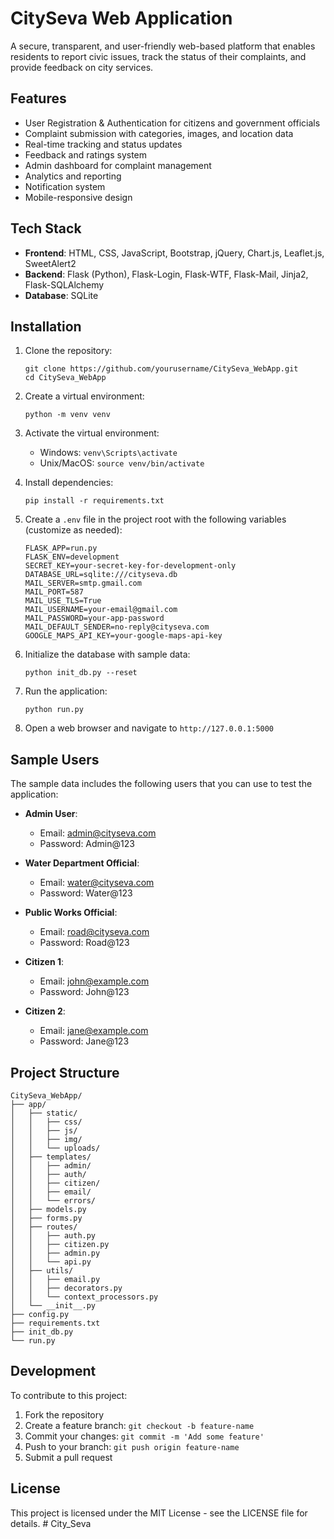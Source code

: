 # CitySeva Web Application

A secure, transparent, and user-friendly web-based platform that enables residents to report civic issues, track the status of their complaints, and provide feedback on city services.

## Features

- User Registration & Authentication for citizens and government officials
- Complaint submission with categories, images, and location data
- Real-time tracking and status updates
- Feedback and ratings system
- Admin dashboard for complaint management
- Analytics and reporting
- Notification system
- Mobile-responsive design

## Tech Stack

- **Frontend**: HTML, CSS, JavaScript, Bootstrap, jQuery, Chart.js, Leaflet.js, SweetAlert2
- **Backend**: Flask (Python), Flask-Login, Flask-WTF, Flask-Mail, Jinja2, Flask-SQLAlchemy
- **Database**: SQLite

## Installation

1. Clone the repository:
   ```
   git clone https://github.com/yourusername/CitySeva_WebApp.git
   cd CitySeva_WebApp
   ```

2. Create a virtual environment:
   ```
   python -m venv venv
   ```

3. Activate the virtual environment:
   - Windows: `venv\Scripts\activate`
   - Unix/MacOS: `source venv/bin/activate`

4. Install dependencies:
   ```
   pip install -r requirements.txt
   ```

5. Create a `.env` file in the project root with the following variables (customize as needed):
   ```
   FLASK_APP=run.py
   FLASK_ENV=development
   SECRET_KEY=your-secret-key-for-development-only
   DATABASE_URL=sqlite:///cityseva.db
   MAIL_SERVER=smtp.gmail.com
   MAIL_PORT=587
   MAIL_USE_TLS=True
   MAIL_USERNAME=your-email@gmail.com
   MAIL_PASSWORD=your-app-password
   MAIL_DEFAULT_SENDER=no-reply@cityseva.com
   GOOGLE_MAPS_API_KEY=your-google-maps-api-key
   ```

6. Initialize the database with sample data:
   ```
   python init_db.py --reset
   ```

7. Run the application:
   ```
   python run.py
   ```

8. Open a web browser and navigate to `http://127.0.0.1:5000`

## Sample Users

The sample data includes the following users that you can use to test the application:

- **Admin User**:
  - Email: admin@cityseva.com
  - Password: Admin@123

- **Water Department Official**:
  - Email: water@cityseva.com
  - Password: Water@123

- **Public Works Official**:
  - Email: road@cityseva.com
  - Password: Road@123

- **Citizen 1**:
  - Email: john@example.com
  - Password: John@123

- **Citizen 2**:
  - Email: jane@example.com
  - Password: Jane@123

## Project Structure

```
CitySeva_WebApp/
├── app/
│   ├── static/
│   │   ├── css/
│   │   ├── js/
│   │   ├── img/
│   │   └── uploads/
│   ├── templates/
│   │   ├── admin/
│   │   ├── auth/
│   │   ├── citizen/
│   │   ├── email/
│   │   └── errors/
│   ├── models.py
│   ├── forms.py
│   ├── routes/
│   │   ├── auth.py
│   │   ├── citizen.py
│   │   ├── admin.py
│   │   └── api.py
│   ├── utils/
│   │   ├── email.py
│   │   ├── decorators.py
│   │   └── context_processors.py
│   └── __init__.py
├── config.py
├── requirements.txt
├── init_db.py
└── run.py
```

## Development

To contribute to this project:

1. Fork the repository
2. Create a feature branch: `git checkout -b feature-name`
3. Commit your changes: `git commit -m 'Add some feature'`
4. Push to your branch: `git push origin feature-name`
5. Submit a pull request

## License

This project is licensed under the MIT License - see the LICENSE file for details. #   C i t y _ S e v a 
 
 
